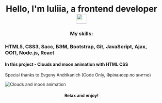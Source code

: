 <h1 align="center">Hello, I'm Iuliia, a frontend developer<img src="https://github.com/blackcater/blackcater/raw/main/images/Hi.gif" height="32"/></h1>

<h3 align="center">My skills:<h3>
<p>HTML5, CSS3, Sacc, БЭМ, Bootstrap, Git, JavaScript, Ajax, ООП, Node.js, React</p>

<h4>In this project - Clouds and moon animation with HTML CSS</h4>
<p>Special thanks to Evgeny Andrikanich (Code Only, Фрілансер по життю)<p>
<img src="./assets/img/promo.gif" alt="Clouds and moon animation">

<h4 align="center">Relax and enjoy!</h4>